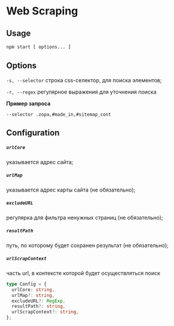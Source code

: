 Web Scraping
=============

## Usage
 
```sh
npm start [ options... ]
```
## Options


```-s, --selector```
строка css-селектор, для поиска элементов;

```-r, --regex```
регулярное выражения для уточнения поиска

**Пример запроса**

```--selector .zopa,#made_in,#sitemap_cont```
  
## Configuration

##### `urlCore`
указывается адрес сайта;
 
##### `urlMap`
указывается адрес карты сайта (не обязательно);

##### `excludeURL`
регулярка для фильтра ненужных страниц (не обязательно);

##### `resultPath`
путь, по которому будет сохранен результат (не обязательно);

##### `urlScrapContext`
часть url, в контексте которой будет осуществляться поиск
 
 ```typescript
 type Config = {
   urlCore: string,
   urlMap?: string,
   excludeURL?: RegExp,
   resultPath?: string,
   urlScrapContext?: string,
 };
 ```
